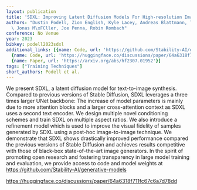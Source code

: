 ```yaml
---
layout: publication
title: 'SDXL: Improving Latent Diffusion Models For High-resolution Image Synthesis'
authors: "Dustin Podell, Zion English, Kyle Lacey, Andreas Blattmann, Tim Dockhorn,\
  \ Jonas M\xFCller, Joe Penna, Robin Rombach"
conference: No Venue
year: 2023
bibkey: podell2023sdxl
additional_links: [{name: Code, url: 'https://github.com/Stability-AI/generative-models'},
  {name: Code, url: 'https://huggingface.co/discussions/paper/64a6318f711fc67c6a7d78dd'},
  {name: Paper, url: 'https://arxiv.org/abs/hf2307.01952'}]
tags: ["Training Techniques"]
short_authors: Podell et al.
---
```

We present SDXL, a latent diffusion model for text-to-image synthesis. Compared to previous versions of Stable Diffusion, SDXL leverages a three times larger UNet backbone: The increase of model parameters is mainly due to more attention blocks and a larger cross-attention context as SDXL uses a second text encoder. We design multiple novel conditioning schemes and train SDXL on multiple aspect ratios. We also introduce a refinement model which is used to improve the visual fidelity of samples generated by SDXL using a post-hoc image-to-image technique. We demonstrate that SDXL shows drastically improved performance compared the previous versions of Stable Diffusion and achieves results competitive with those of black-box state-of-the-art image generators. In the spirit of promoting open research and fostering transparency in large model training and evaluation, we provide access to code and model weights at https://github.com/Stability-AI/generative-models

https://huggingface.co/discussions/paper/64a6318f711fc67c6a7d78dd